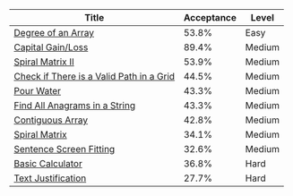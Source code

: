| Title                                                                                                              | Acceptance   | Level   |
|--------------------------------------------------------------------------------------------------------------------|--------------|---------|
| [Degree of an Array](https://leetcode.com/problems/degree-of-an-array)                                             | 53.8%        | Easy    |
| [Capital Gain/Loss](https://leetcode.com/problems/capital-gainloss)                                                | 89.4%        | Medium  |
| [Spiral Matrix II](https://leetcode.com/problems/spiral-matrix-ii)                                                 | 53.9%        | Medium  |
| [Check if There is a Valid Path in a Grid](https://leetcode.com/problems/check-if-there-is-a-valid-path-in-a-grid) | 44.5%        | Medium  |
| [Pour Water](https://leetcode.com/problems/pour-water)                                                             | 43.3%        | Medium  |
| [Find All Anagrams in a String](https://leetcode.com/problems/find-all-anagrams-in-a-string)                       | 43.3%        | Medium  |
| [Contiguous Array](https://leetcode.com/problems/contiguous-array)                                                 | 42.8%        | Medium  |
| [Spiral Matrix](https://leetcode.com/problems/spiral-matrix)                                                       | 34.1%        | Medium  |
| [Sentence Screen Fitting](https://leetcode.com/problems/sentence-screen-fitting)                                   | 32.6%        | Medium  |
| [Basic Calculator](https://leetcode.com/problems/basic-calculator)                                                 | 36.8%        | Hard    |
| [Text Justification](https://leetcode.com/problems/text-justification)                                             | 27.7%        | Hard    |